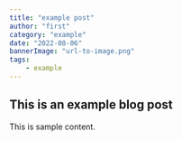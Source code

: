 ```yaml
---
title: "example post"
author: "first"
category: "example"
date: "2022-08-06"
bannerImage: "url-to-image.png"
tags:
    - example
---
```


## This is an example blog post

This is sample content. 
